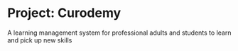 # Project: Curodemy

A learning management system for professional adults and students to learn and pick up new skills
